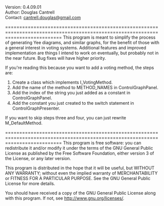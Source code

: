 Version:	0.4.09.01    
Author:		Douglas Cantrell    
Contact:	cantrell.douglas@gmail.com

================================================================================================================================
This program is meant to simplify the process of generating Yee diagrams, and similar graphs, for the benefit of those with a general interest in voting systems. Additional features and improved implementation are things I intend to work on eventually, but probably not in the near future. Bug fixes will have higher priority.

If you're reading this because you want to add a voting method, the steps are:
1) Create a class which implements I_VotingMethod.    
2) Add the name of the method to METHOD_NAMES in ControlGraphPanel.    
3) Add the index of the string you just added as a constant in ControlGraphPanel.    
4) Add the constant you just created to the switch statement in ControlGraphPresenter.    

If you want to skip steps three and four, you can just rewrite M_DefaultMethod.

================================================================================================================================
This program is free software: you can redistribute it and/or modify it under the terms of the GNU General Public License as published by the Free Software Foundation, either version 3 of the License, or any later version.

This program is distributed in the hope that it will be useful, but WITHOUT ANY WARRANTY; without even the implied warranty of MERCHANTABILITY or FITNESS FOR A PARTICULAR PURPOSE.  See the GNU General Public License for more details.

You should have received a copy of the GNU General Public License along with this program.  If not, see <http://www.gnu.org/licenses/>.
